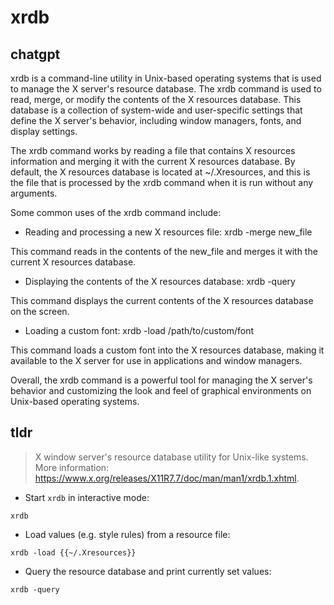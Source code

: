 # xrdb 
## chatgpt 
xrdb is a command-line utility in Unix-based operating systems that is used to manage the X server's resource database. The xrdb command is used to read, merge, or modify the contents of the X resources database. This database is a collection of system-wide and user-specific settings that define the X server's behavior, including window managers, fonts, and display settings.

The xrdb command works by reading a file that contains X resources information and merging it with the current X resources database. By default, the X resources database is located at ~/.Xresources, and this is the file that is processed by the xrdb command when it is run without any arguments.

Some common uses of the xrdb command include:

- Reading and processing a new X resources file: xrdb -merge new_file

This command reads in the contents of the new_file and merges it with the current X resources database.

- Displaying the contents of the X resources database: xrdb -query

This command displays the current contents of the X resources database on the screen.

- Loading a custom font: xrdb -load /path/to/custom/font

This command loads a custom font into the X resources database, making it available to the X server for use in applications and window managers.

Overall, the xrdb command is a powerful tool for managing the X server's behavior and customizing the look and feel of graphical environments on Unix-based operating systems. 

## tldr 
 
> X window server's resource database utility for Unix-like systems.
> More information: <https://www.x.org/releases/X11R7.7/doc/man/man1/xrdb.1.xhtml>.

- Start `xrdb` in interactive mode:

`xrdb`

- Load values (e.g. style rules) from a resource file:

`xrdb -load {{~/.Xresources}}`

- Query the resource database and print currently set values:

`xrdb -query`
